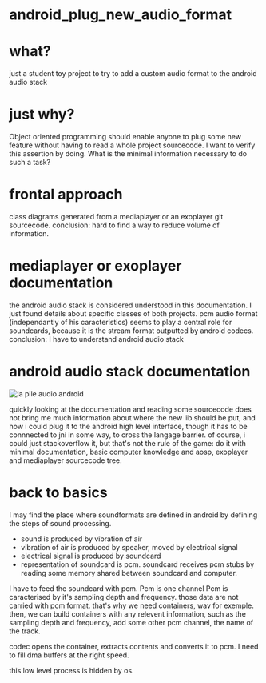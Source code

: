 # android_plug_new_audio_format
#  what? 
just a student toy project to try to add a custom audio format to the android audio stack
#  just why? 
Object oriented programming should enable anyone to plug some new feature without having to read a whole project sourcecode.
I want to verify this assertion by doing.
What is the minimal information necessary to do such a task?

# frontal approach 
class diagrams generated from a mediaplayer or an exoplayer git sourcecode.
conclusion:  hard to find a way to reduce volume of information.

# mediaplayer or exoplayer documentation
the android audio stack is considered understood in this documentation.
I just found details about specific classes of both projects. 
pcm audio format (independantly of his caracteristics) seems to play a central role
for soundcards, because it is the stream format outputted by android codecs. 
conclusion: I have to understand android audio stack

# android audio stack documentation 
![la pile audio android](https://source.android.com/devices/audio/images/ape_fwk_audio.png) 

quickly looking at the documentation and reading some sourcecode does not bring me much information
about where the new lib should be put, and how i could plug it to the android high level interface, 
though it has to be connnected to jni in some way, to cross the langage barrier.
of course, i could just stackoverflow it, but that's not the rule of the game:
do it with minimal documentation, basic computer knowledge and aosp, exoplayer and mediaplayer sourcecode tree. 


# back to basics
I may find the place where soundformats are defined in android by defining the steps of sound processing.
- sound is produced by vibration of air
- vibration of air is produced by speaker, moved by electrical signal
- electrical signal is produced by soundcard
- representation of soundcard is pcm. soundcard receives pcm stubs by reading some memory shared between soundcard and computer.

I have to feed the soundcard with pcm.
Pcm is one channel
Pcm is caracterised by it's sampling depth and frequency.
those data are not carried with pcm format. that's why we need containers, wav for exemple.
then, we can build containers with any relevent information, such as the sampling depth and frequency, add
some other pcm channel, the name of the track.


codec opens the container, extracts contents and converts it to pcm. 
I need to fill dma buffers at the right speed.


this low level process is hidden by os. 




